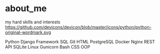 # about_me
my hard skills and interests
https://github.com/devicons/devicon/blob/master/icons/python/python-original-wordmark.svg

Python
Django Framework
SQL
Git
HTML
PostgreSQL
Docker
Nginx
REST API
SQLite
Linux
Gunicorn
Bash
CSS
OOP
